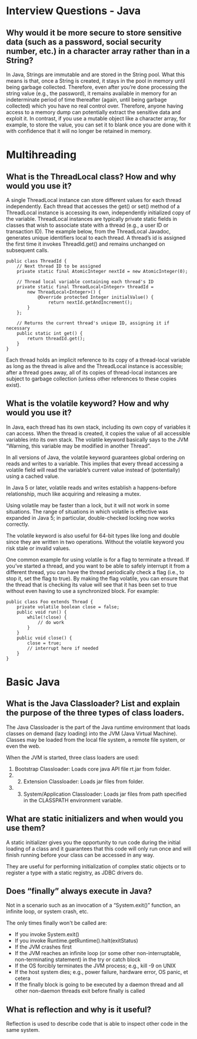 # Interview Questions - Java

## Why would it be more secure to store sensitive data (such as a password, social security number, etc.) in a character array rather than in a String?

In Java, Strings are immutable and are stored in the String pool. What this means is that, once a String is created, it stays in the pool in memory until being garbage collected. Therefore, even after you’re done processing the string value (e.g., the password), it remains available in memory for an indeterminate period of time thereafter (again, until being garbage collected) which you have no real control over. Therefore, anyone having access to a memory dump can potentially extract the sensitive data and exploit it.
In contrast, if you use a mutable object like a character array, for example, to store the value, you can set it to blank once you are done with it with confidence that it will no longer be retained in memory.


# Multihreading

## What is the ThreadLocal class? How and why would you use it?
A single ThreadLocal instance can store different values for each thread independently. Each thread that accesses the get() or set() method of a ThreadLocal instance is accessing its own, independently initialized copy of the variable. ThreadLocal instances are typically private static fields in classes that wish to associate state with a thread (e.g., a user ID or transaction ID). The example below, from the ThreadLocal Javadoc, generates unique identifiers local to each thread. A thread’s id is assigned the first time it invokes ThreadId.get() and remains unchanged on subsequent calls.

```
public class ThreadId {
    // Next thread ID to be assigned
    private static final AtomicInteger nextId = new AtomicInteger(0);

    // Thread local variable containing each thread's ID
    private static final ThreadLocal<Integer> threadId =
        new ThreadLocal<Integer>() {
            @Override protected Integer initialValue() {
                return nextId.getAndIncrement();
        }
    };

    // Returns the current thread's unique ID, assigning it if necessary
    public static int get() {
        return threadId.get();
    }
}
```
Each thread holds an implicit reference to its copy of a thread-local variable as long as the thread is alive and the ThreadLocal instance is accessible; after a thread goes away, all of its copies of thread-local instances are subject to garbage collection (unless other references to these copies exist).

## What is the volatile keyword? How and why would you use it?
In Java, each thread has its own stack, including its own copy of variables it can access. When the thread is created, it copies the value of all accessible variables into its own stack. The volatile keyword basically says to the JVM “Warning, this variable may be modified in another Thread”.

In all versions of Java, the volatile keyword guarantees global ordering on reads and writes to a variable. This implies that every thread accessing a volatile field will read the variable’s current value instead of (potentially) using a cached value.

In Java 5 or later, volatile reads and writes establish a happens-before relationship, much like acquiring and releasing a mutex.

Using volatile may be faster than a lock, but it will not work in some situations. The range of situations in which volatile is effective was expanded in Java 5; in particular, double-checked locking now works correctly.

The volatile keyword is also useful for 64-bit types like long and double since they are written in two operations. Without the volatile keyword you risk stale or invalid values.

One common example for using volatile is for a flag to terminate a thread. If you’ve started a thread, and you want to be able to safely interrupt it from a different thread, you can have the thread periodically check a flag (i.e., to stop it, set the flag to true). By making the flag volatile, you can ensure that the thread that is checking its value will see that it has been set to true without even having to use a synchronized block. For example:

```
public class Foo extends Thread {
    private volatile boolean close = false;
    public void run() {
        while(!close) {
            // do work
        }
    }
    public void close() {
        close = true;
        // interrupt here if needed
    }
}
```

# Basic Java 

## What is the Java Classloader? List and explain the purpose of the three types of class loaders.
The Java Classloader is the part of the Java runtime environment that loads classes on demand (lazy loading) into the JVM (Java Virtual Machine). Classes may be loaded from the local file system, a remote file system, or even the web.

When the JVM is started, three class loaders are used: 
1. Bootstrap Classloader: Loads core java API file rt.jar from folder. 
2. 2. Extension Classloader: Loads jar files from folder. 
3. 3. System/Application Classloader: Loads jar files from path specified in the CLASSPATH environment variable.

## What are static initializers and when would you use them?
A static initializer gives you the opportunity to run code during the initial loading of a class and it guarantees that this code will only run once and will finish running before your class can be accessed in any way.

They are useful for performing initialization of complex static objects or to register a type with a static registry, as JDBC drivers do.

## Does “finally” always execute in Java?
Not in a scenario such as an invocation of a “System.exit()” function, an infinite loop, or system crash, etc.

The only times finally won't be called are:

* If you invoke System.exit()
* If you invoke Runtime.getRuntime().halt(exitStatus)
* If the JVM crashes first
* If the JVM reaches an infinite loop (or some other non-interruptable, non-terminating statement) in the try or catch block
* If the OS forcibly terminates the JVM process; e.g., kill -9 <pid> on UNIX
* If the host system dies; e.g., power failure, hardware error, OS panic, et cetera
* If the finally block is going to be executed by a daemon thread and all other non-daemon threads exit before finally is called
    
## What is reflection and why is it useful?
Reflection is used to describe code that is able to inspect other code in the same system.

